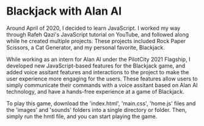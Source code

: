 # Blackjack with Alan AI

Around April of 2020, I decided to learn JavaScript. I worked my way through Rafeh Qazi's JavaScript tutorial on YouTube, and followed along while he created multiple projects. These projects included Rock Paper Scissors, a Cat Generator, and my personal favorite, Blackjack. 

While working as an intern for Alan AI under the PilotCity 2021 Flagship, I developed new JavaScript-based features for the Blackjack game, and added voice assitant features and interactions to the project to make the user experience more engaging for the users. These features allow users to simply communicate their commands with a voice assitant based on Alan AI technology, and have a hands-free experience at a game of Blackjack. 

To play this game, download the 'index.html', 'main.css', 'home.js' files and the 'images' and 'sounds' folders into a single directory or folder. Then, simply run the hmtl file, and you can start playing the game. 
